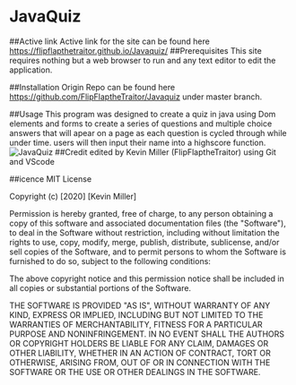 # JavaQuiz

##Active link
Active link for the site can be found here https://flipflapthetraitor.github.io/Javaquiz/
##Prerequisites
This site requires nothing but a web browser to run and any text editor to edit the application.

##Installation
Origin Repo can be found here https://github.com/FlipFlaptheTraitor/Javaquiz
under master branch.

##Usage
This program was designed to create a quiz in java using Dom elements and forms to create a series of questions and multiple choice answers that will apear on a page as each question is cycled through while under time. users will then input their name into a highscore function.
![JavaQuiz](./assets/images/jquiz.png?raw=true "JavaQuiz")
##Credit
edited by Kevin Miller (FlipFlaptheTraitor) using Git and VScode

##icence
MIT License

Copyright (c) [2020] [Kevin Miller]

Permission is hereby granted, free of charge, to any person obtaining a copy of this software and associated documentation files (the "Software"), to deal in the Software without restriction, including without limitation the rights to use, copy, modify, merge, publish, distribute, sublicense, and/or sell copies of the Software, and to permit persons to whom the Software is furnished to do so, subject to the following conditions:

The above copyright notice and this permission notice shall be included in all copies or substantial portions of the Software.

THE SOFTWARE IS PROVIDED "AS IS", WITHOUT WARRANTY OF ANY KIND, EXPRESS OR IMPLIED, INCLUDING BUT NOT LIMITED TO THE WARRANTIES OF MERCHANTABILITY, FITNESS FOR A PARTICULAR PURPOSE AND NONINFRINGEMENT. IN NO EVENT SHALL THE AUTHORS OR COPYRIGHT HOLDERS BE LIABLE FOR ANY CLAIM, DAMAGES OR OTHER LIABILITY, WHETHER IN AN ACTION OF CONTRACT, TORT OR OTHERWISE, ARISING FROM, OUT OF OR IN CONNECTION WITH THE SOFTWARE OR THE USE OR OTHER DEALINGS IN THE SOFTWARE.